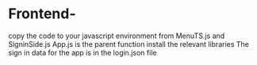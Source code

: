 # Frontend-
copy the code to your javascript environment from MenuTS.js and SigninSide.js
App.js is the parent function
install the relevant libraries
The sign in data for the app is in the login.json file
